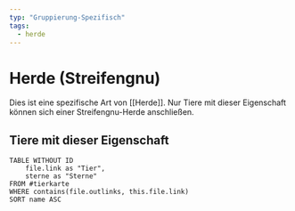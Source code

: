 ```yaml
---
typ: "Gruppierung-Spezifisch"
tags:
  - herde
---  
```

# Herde (Streifengnu)  
Dies ist eine spezifische Art von [[Herde]]. Nur Tiere mit dieser Eigenschaft können sich einer Streifengnu-Herde anschließen.  

## Tiere mit dieser Eigenschaft  
```dataview 
TABLE WITHOUT ID   
	file.link as "Tier",   
	sterne as "Sterne"  
FROM #tierkarte 
WHERE contains(file.outlinks, this.file.link) 
SORT name ASC